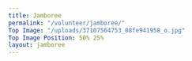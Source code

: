 ```yaml
---
title: Jamboree
permalink: "/volunteer/jamboree/"
Top Image: "/uploads/37107564753_08fe941958_o.jpg"
Top Image Position: 50% 25%
layout: jamboree
---
```

